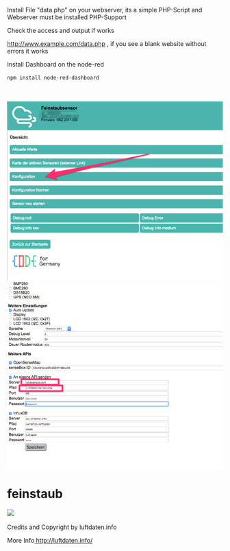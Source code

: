 
Install File "data.php" on your webserver, its a simple PHP-Script and Webserver must be installed PHP-Support

Check the access and output if works 

http://www.example.com/data.php , if you see a blank website without errors it works<br>







Install Dashboard on the node-red 
```
npm install node-red-dashboard
```
<br>
<br>

<img src="https://github.com/unixweb/feinstaub/blob/master/mobile/sensor-config-step-1.png">
<img src="https://github.com/unixweb/feinstaub/blob/master/mobile/configuration-feinstaub-sensor.png">

# feinstaub

<img src="https://blog.unixweb.de/wp-content/uploads/2017/05/Luftdaten.jpg">


Credits and Copyright by luftdaten.info 

More Info<a href="http://luftdaten.info/" target="_blank"> http://luftdaten.info/</a>
